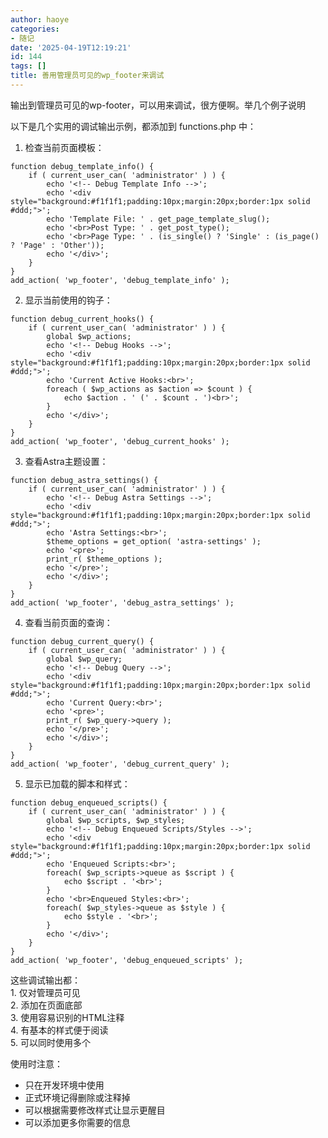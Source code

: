 ```yaml
---
author: haoye
categories:
- 随记
date: '2025-04-19T12:19:21'
id: 144
tags: []
title: 善用管理员可见的wp_footer来调试
---
```


输出到管理员可见的wp-footer，可以用来调试，很方便啊。举几个例子说明

以下是几个实用的调试输出示例，都添加到 functions.php 中：

  1. 检查当前页面模板：

    
    
    function debug_template_info() {
        if ( current_user_can( 'administrator' ) ) {
            echo '<!-- Debug Template Info -->';
            echo '<div style="background:#f1f1f1;padding:10px;margin:20px;border:1px solid #ddd;">';
            echo 'Template File: ' . get_page_template_slug();
            echo '<br>Post Type: ' . get_post_type();
            echo '<br>Page Type: ' . (is_single() ? 'Single' : (is_page() ? 'Page' : 'Other'));
            echo '</div>';
        }
    }
    add_action( 'wp_footer', 'debug_template_info' );
    

  2. 显示当前使用的钩子：

    
    
    function debug_current_hooks() {
        if ( current_user_can( 'administrator' ) ) {
            global $wp_actions;
            echo '<!-- Debug Hooks -->';
            echo '<div style="background:#f1f1f1;padding:10px;margin:20px;border:1px solid #ddd;">';
            echo 'Current Active Hooks:<br>';
            foreach ( $wp_actions as $action => $count ) {
                echo $action . ' (' . $count . ')<br>';
            }
            echo '</div>';
        }
    }
    add_action( 'wp_footer', 'debug_current_hooks' );
    

  3. 查看Astra主题设置：

    
    
    function debug_astra_settings() {
        if ( current_user_can( 'administrator' ) ) {
            echo '<!-- Debug Astra Settings -->';
            echo '<div style="background:#f1f1f1;padding:10px;margin:20px;border:1px solid #ddd;">';
            echo 'Astra Settings:<br>';
            $theme_options = get_option( 'astra-settings' );
            echo '<pre>';
            print_r( $theme_options );
            echo '</pre>';
            echo '</div>';
        }
    }
    add_action( 'wp_footer', 'debug_astra_settings' );
    

  4. 查看当前页面的查询：

    
    
    function debug_current_query() {
        if ( current_user_can( 'administrator' ) ) {
            global $wp_query;
            echo '<!-- Debug Query -->';
            echo '<div style="background:#f1f1f1;padding:10px;margin:20px;border:1px solid #ddd;">';
            echo 'Current Query:<br>';
            echo '<pre>';
            print_r( $wp_query->query );
            echo '</pre>';
            echo '</div>';
        }
    }
    add_action( 'wp_footer', 'debug_current_query' );
    

  5. 显示已加载的脚本和样式：

    
    
    function debug_enqueued_scripts() {
        if ( current_user_can( 'administrator' ) ) {
            global $wp_scripts, $wp_styles;
            echo '<!-- Debug Enqueued Scripts/Styles -->';
            echo '<div style="background:#f1f1f1;padding:10px;margin:20px;border:1px solid #ddd;">';
            echo 'Enqueued Scripts:<br>';
            foreach( $wp_scripts->queue as $script ) {
                echo $script . '<br>';
            }
            echo '<br>Enqueued Styles:<br>';
            foreach( $wp_styles->queue as $style ) {
                echo $style . '<br>';
            }
            echo '</div>';
        }
    }
    add_action( 'wp_footer', 'debug_enqueued_scripts' );
    

这些调试输出都：  
1\. 仅对管理员可见  
2\. 添加在页面底部  
3\. 使用容易识别的HTML注释  
4\. 有基本的样式便于阅读  
5\. 可以同时使用多个

使用时注意：  
- 只在开发环境中使用  
- 正式环境记得删除或注释掉  
- 可以根据需要修改样式让显示更醒目  
- 可以添加更多你需要的信息

